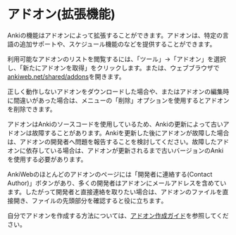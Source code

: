 
# アドオン(拡張機能)

Ankiの機能はアドオンによって拡張することができます。アドオンは、特定の言語の追加サポートや、スケジュール機能のなどを提供することができます。

利用可能なアドオンのリストを閲覧するには、「ツール」→「アドオン」を選択し、「新たにアドオンを取得」をクリックします。または、ウェブブラウザで[ankiweb.net/shared/addons](https://ankiweb.net/shared/addons)を開きます。

正しく動作しないアドオンをダウンロードした場合や、またはアドオンの編集時に間違いがあった場合は、メニューの「削除」オプションを使用するとアドオンを削除できます。

アドオンはAnkiのソースコードを使用しているため、Ankiの更新によって古いアドオンは故障することがあります。Ankiを更新した後にアドオンが故障した場合は、アドオンの開発者へ問題を報告することを検討してください。故障したアドオンに依存している場合は、アドオンが更新されるまで古いバージョンのAnkiを使用する必要があります。

AnkiWebのほとんどのアドオンのページには「開発者に連絡する(Contact Author)」ボタンがあり、多くの開発者はアドオンにメールアドレスを含めています。したがって開発者と直接連絡を取りたい場合は、アドオンのファイルを直接開き、ファイルの先頭部分を確認すると役に立ちます｡

自分でアドオンを作成する方法については、[アドオン作成ガイド](https://t-cool.github.io/anki-addon-docs-ja/)を参照してください。


<!--
2024/02/19

# Add-ons

Anki's capabilities can be extended with add-ons. Add-ons can provide
features like extra support for specific languages, extra control over
scheduling, and so on.

To browse the list of available add-ons, select `Tools` → `Add-ons`, then click on `Get Add-ons`.
Alternatively, open [ankiweb.net/shared/addons](https://ankiweb.net/shared/addons) in a web browser.

If you have downloaded an add-on that is not working properly, or if you
accidentally made a mistake when editing an add-on, you can use the
"Delete" option in the menu to remove it.

Add-ons use and modify arbitrary parts of Anki’s codebase, so in some
cases, updating Anki can break the compatibility with older add-ons. If
one of your add-ons stops working after updating Anki, please consider
reporting the issue to the add-on author. If you rely on this add-on,
you will need to keep using an older Anki version until the add-on gets
an update.

There is a "Contact Author" button on most add-ons pages on AnkiWeb,
and many authors include their email address in the add-on, so if you
need to get in touch with the author, editing the add-on and looking at
the top of the file may help.

To learn how to write your own add-ons, please see the [add-on writing guide](https://addon-docs.ankiweb.net).


-->
